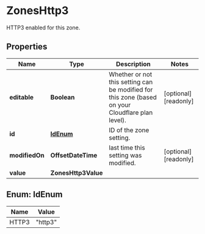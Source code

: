 

# ZonesHttp3

HTTP3 enabled for this zone.

## Properties

| Name | Type | Description | Notes |
|------------ | ------------- | ------------- | -------------|
|**editable** | **Boolean** | Whether or not this setting can be modified for this zone (based on your Cloudflare plan level). |  [optional] [readonly] |
|**id** | [**IdEnum**](#IdEnum) | ID of the zone setting. |  |
|**modifiedOn** | **OffsetDateTime** | last time this setting was modified. |  [optional] [readonly] |
|**value** | **ZonesHttp3Value** |  |  |



## Enum: IdEnum

| Name | Value |
|---- | -----|
| HTTP3 | &quot;http3&quot; |



